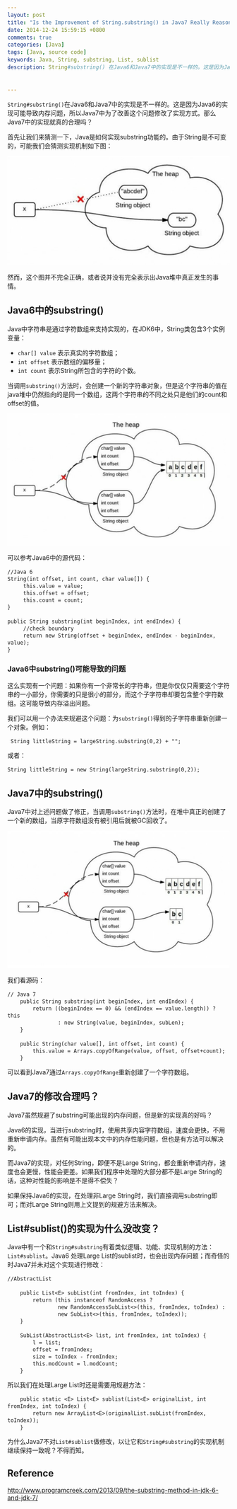 ```yaml
---
layout: post
title: "Is the Improvement of String.substring() in Java7 Really Reasonable? "
date: 2014-12-24 15:59:15 +0800
comments: true
categories: [Java]
tags: [Java, source code]  
keywords: Java, String, substring, List, sublist   
description: String#substring() 在Java6和Java7中的实现是不一样的。这是因为Java6的实现可能导致内存问题，所以Java7中为了改善这个问题修改了实现方式。那么Java7中的实现就真的合理吗？


---
```


`String#substring()`在Java6和Java7中的实现是不一样的。这是因为Java6的实现可能导致内存问题，所以Java7中为了改善这个问题修改了实现方式。那么Java7中的实现就真的合理吗？

首先让我们来猜测一下，Java是如何实现substring功能的。由于String是不可变的，可能我们会猜测实现机制如下图： 

![user icon](/images/post/2014/12/substring-user.png)

<!--more-->   

​然而，这个图并不完全正确，或者说并没有完全表示出Java堆中真正发生的事情。  



## Java6中的substring()

Java中字符串是通过字符数组来支持实现的，在JDK6中，String类包含3个实例变量：  
- `char[] value` 表示真实的字符数组；  
- `int offset` 表示数组的偏移量；  
- `int count` 表示String所包含的字符的个数。  

当调用`substring()`方法时，会创建一个新的字符串对象，但是这个字符串的值在java堆中仍然指向的是同一个数组，这两个字符串的不同之处只是他们的count和offset的值。

![java6 icon](/images/post/2014/12/substring-java6.png)


可以参考Java6中的源代码：

```     
//Java 6
String(int offset, int count, char value[]) {
     this.value = value;
     this.offset = offset;
     this.count = count;
}
 
public String substring(int beginIndex, int endIndex) {
     //check boundary
     return new String(offset + beginIndex, endIndex - beginIndex, value);
}
```

 
### Java6中substring()可能导致的问题

这么实现有一个问题：如果你有一个非常长的字符串，但是你仅仅只需要这个字符串的一小部分，你需要的只是很小的部分，而这个子字符串却要包含整个字符数组。这可能导致内存溢出问题。 

我们可以用一个办法来规避这个问题：为`substring()`得到的子字符串重新创建一个对象。例如：
 
```
 String littleString = largeString.substring(0,2) + "";
```
或者： 
 
```
String littleString = new String(largeString.substring(0,2));
``` 
 
## Java7中的substring()

Java7中对上述问题做了修正，当调用`substring()`方法时，在堆中真正的创建了一个新的数组，当原字符数组没有被引用后就被GC回收了。

![java7 icon](/images/post/2014/12/substring-java7.png)
 
我们看源码：

```
// Java 7
    public String substring(int beginIndex, int endIndex) {
        return ((beginIndex == 0) && (endIndex == value.length)) ? this
                : new String(value, beginIndex, subLen);
    }
    
    public String(char value[], int offset, int count) {
        this.value = Arrays.copyOfRange(value, offset, offset+count);
    }    

```  

可以看到Java7通过`Arrays.copyOfRange`重新创建了一个字符数组。


## Java7的修改合理吗？

Java7虽然规避了substring可能出现的内存问题，但是新的实现真的好吗？

Java6的实现，当进行substring时，使用共享内容字符数组，速度会更快，不用重新申请内存。虽然有可能出现本文中的内存性能问题，但也是有方法可以解决的。

而Java7的实现，对任何String，即便不是Large String，都会重新申请内存，速度也会更慢，性能会更差。如果我们程序中处理的大部分都不是Large String的话，这种对性能的影响是不是得不偿失？

如果保持Java6的实现，在处理非Large String时，我们直接调用substring即可；而对Large String则用上文提到的规避方法来解决。

## List#sublist()的实现为什么没改变？

Java中有一个和`String#substring`有着类似逻辑、功能、实现机制的方法：`List#sublist`。Java6 处理Large List的sublist时，也会出现内存问题；而奇怪的时Java7并未对这个实现进行修改：

```
//AbstractList

    public List<E> subList(int fromIndex, int toIndex) {
        return (this instanceof RandomAccess ?
                new RandomAccessSubList<>(this, fromIndex, toIndex) :
                new SubList<>(this, fromIndex, toIndex));
    }

    SubList(AbstractList<E> list, int fromIndex, int toIndex) {
        l = list;
        offset = fromIndex;
        size = toIndex - fromIndex;
        this.modCount = l.modCount;
    }
```

所以我们在处理Large List时还是需要用规避方法：

```
	public static <E> List<E> sublist(List<E> originalList, int fromIndex, int toIndex) {
		return new ArrayList<E>(originalList.subList(fromIndex, toIndex));
	}

```


为什么Java7不对`List#sublist`做修改，以让它和`String#substring`的实现机制继续保持一致呢？不得而知。

## Reference
http://www.programcreek.com/2013/09/the-substring-method-in-jdk-6-and-jdk-7/ 

